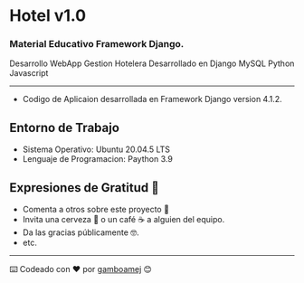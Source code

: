 # Hotel v1.0
### Material Educativo Framework Django.
Desarrollo WebApp Gestion Hotelera Desarrollado en Django MySQL Python Javascript

---
* Codigo de Aplicaion desarrollada en Framework Django version 4.1.2.

## Entorno de Trabajo

* Sistema Operativo: Ubuntu 20.04.5 LTS
* Lenguaje de Programacion: Paython 3.9

## Expresiones de Gratitud 🎁

* Comenta a otros sobre este proyecto 📢
* Invita una cerveza 🍺 o un café ☕ a alguien del equipo.
* Da las gracias públicamente 🤓.
* etc.
---
⌨️ Codeado con ❤️ por [gamboamej](https://github.com/gamboamej) 😊
